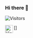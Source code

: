 ### Hi there 👋

<!--
**fgalz/fgalz** is a ✨ _special_ ✨ repository because its `README.md` (this file) appears on your GitHub profile.

Here are some ideas to get you started:

- 🔭 I’m currently working on ...
- 🌱 I’m currently learning ...
- 👯 I’m looking to collaborate on ...
- 🤔 I’m looking for help with ...
- 💬 Ask me about ...
- 📫 How to reach me: ...
- 😄 Pronouns: ...
- ⚡ Fun fact: ...
-->


![Visitors](https://hitcounter.pythonanywhere.com/count/tag.svg?url=https%3A%2F%2Fgithub.com%2Ffgalz)


[<img align="left" alt="Visual Studio Code" width="26px" src="https://www.flaticon.com/svg/static/icons/svg/74/74906.svg" />]
